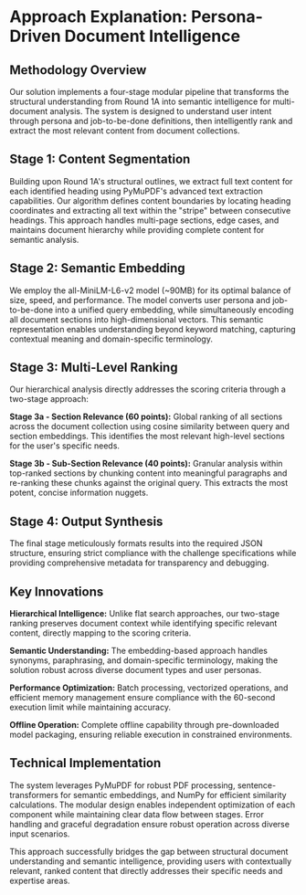 # Approach Explanation: Persona-Driven Document Intelligence

## Methodology Overview

Our solution implements a four-stage modular pipeline that transforms the structural understanding from Round 1A into semantic intelligence for multi-document analysis. The system is designed to understand user intent through persona and job-to-be-done definitions, then intelligently rank and extract the most relevant content from document collections.

## Stage 1: Content Segmentation
Building upon Round 1A's structural outlines, we extract full text content for each identified heading using PyMuPDF's advanced text extraction capabilities. Our algorithm defines content boundaries by locating heading coordinates and extracting all text within the "stripe" between consecutive headings. This approach handles multi-page sections, edge cases, and maintains document hierarchy while providing complete content for semantic analysis.

## Stage 2: Semantic Embedding
We employ the all-MiniLM-L6-v2 model (~90MB) for its optimal balance of size, speed, and performance. The model converts user persona and job-to-be-done into a unified query embedding, while simultaneously encoding all document sections into high-dimensional vectors. This semantic representation enables understanding beyond keyword matching, capturing contextual meaning and domain-specific terminology.

## Stage 3: Multi-Level Ranking
Our hierarchical analysis directly addresses the scoring criteria through a two-stage approach:

**Stage 3a - Section Relevance (60 points):** Global ranking of all sections across the document collection using cosine similarity between query and section embeddings. This identifies the most relevant high-level sections for the user's specific needs.

**Stage 3b - Sub-Section Relevance (40 points):** Granular analysis within top-ranked sections by chunking content into meaningful paragraphs and re-ranking these chunks against the original query. This extracts the most potent, concise information nuggets.

## Stage 4: Output Synthesis
The final stage meticulously formats results into the required JSON structure, ensuring strict compliance with the challenge specifications while providing comprehensive metadata for transparency and debugging.

## Key Innovations

**Hierarchical Intelligence:** Unlike flat search approaches, our two-stage ranking preserves document context while identifying specific relevant content, directly mapping to the scoring criteria.

**Semantic Understanding:** The embedding-based approach handles synonyms, paraphrasing, and domain-specific terminology, making the solution robust across diverse document types and user personas.

**Performance Optimization:** Batch processing, vectorized operations, and efficient memory management ensure compliance with the 60-second execution limit while maintaining accuracy.

**Offline Operation:** Complete offline capability through pre-downloaded model packaging, ensuring reliable execution in constrained environments.

## Technical Implementation

The system leverages PyMuPDF for robust PDF processing, sentence-transformers for semantic embeddings, and NumPy for efficient similarity calculations. The modular design enables independent optimization of each component while maintaining clear data flow between stages. Error handling and graceful degradation ensure robust operation across diverse input scenarios.

This approach successfully bridges the gap between structural document understanding and semantic intelligence, providing users with contextually relevant, ranked content that directly addresses their specific needs and expertise areas. 